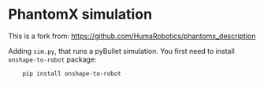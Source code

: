 # PhantomX simulation

This is a fork from:
https://github.com/HumaRobotics/phantomx_description

Adding `sim.py`, that runs a pyBullet simulation. You first need to install `onshape-to-robot` package:

```
    pip install onshape-to-robot
```